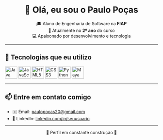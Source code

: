 <h1 align="center">👋 Olá, eu sou o Paulo Poças</h1>

<p align="center">
  🎓 Aluno de Engenharia de Software na <strong>FIAP</strong> <br>
  📅 Atualmente no <strong>2º ano</strong> do curso <br>
  💻 Apaixonado por desenvolvimento e tecnologia
</p>

---

## 🚀 Tecnologias que eu utilizo

<p align="left">
  <img src="https://cdn.jsdelivr.net/gh/devicons/devicon/icons/java/java-original.svg" alt="Java" width="40" height="40"/>
  <img src="https://cdn.jsdelivr.net/gh/devicons/devicon/icons/javascript/javascript-original.svg" alt="JavaScript" width="40" height="40"/>
  <img src="https://cdn.jsdelivr.net/gh/devicons/devicon/icons/html5/html5-original.svg" alt="HTML5" width="40" height="40"/>
  <img src="https://cdn.jsdelivr.net/gh/devicons/devicon/icons/css3/css3-original.svg" alt="CSS3" width="40" height="40"/>
  <img src="https://cdn.jsdelivr.net/gh/devicons/devicon/icons/python/python-original.svg" alt="Python" width="40" height="40"/>
  <img src="https://cdn.jsdelivr.net/gh/devicons/devicon/icons/maya/maya-original.svg" alt="Maya" width="40" height="40"/>
</p>

---

## 📫 Entre em contato comigo

- ✉️ Email: paulopocas20@gmail.com  
- 💼 LinkedIn: [linkedin.com/in/seuusuario](www.linkedin.com/in/paulo-pocas-3620492b8)

---

<p align="center">🚧 Perfil em constante construção 🚧</p>
